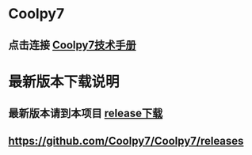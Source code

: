 # Coolpy7
## 点击连接 [Coolpy7技术手册](https://coolpy7.gitbook.io/coolpy7book/)

# 最新版本下载说明
## 最新版本请到本项目 [release下载](https://github.com/Coolpy7/Coolpy7/releases) 
## https://github.com/Coolpy7/Coolpy7/releases
